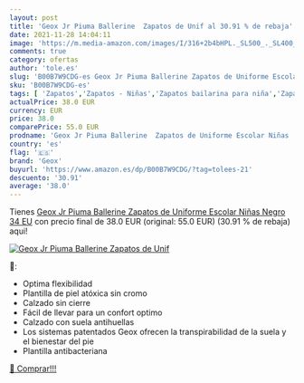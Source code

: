 ```yaml
---
layout: post
title: 'Geox Jr Piuma Ballerine  Zapatos de Unif al 30.91 % de rebaja'
date: 2021-11-28 14:04:11
image: 'https://m.media-amazon.com/images/I/316+2b4bHPL._SL500_._SL400_.jpg'
comments: true
category: ofertas
author: 'tole.es'
slug: 'B00B7W9CDG-es Geox Jr Piuma Ballerine Zapatos de Uniforme Escolar Niñas...'
sku: 'B00B7W9CDG-es'
tags: [ 'Zapatos','Zapatos - Niñas','Zapatos bailarina para niña','Zapatos y complementos','geox','zapatos', ]
actualPrice: 38.0 EUR
currency: EUR
price: 38.0
comparePrice: 55.0 EUR
prodname: 'Geox Jr Piuma Ballerine  Zapatos de Uniforme Escolar Niñas  Negro  34 EU'
country: 'es'
flag: '🇪🇸'
brand: 'Geox'
buyurl: 'https://www.amazon.es/dp/B00B7W9CDG/?tag=tolees-21'
descuento: '30.91'
average: '38.0'
---
```


Tienes [Geox Jr Piuma Ballerine  Zapatos de Uniforme Escolar Niñas  Negro  34 EU](https://www.amazon.es/dp/B00B7W9CDG/?tag=tolees-21) con precio final de  38.0 EUR (original: 55.0 EUR) (30.91 %  de rebaja) aqui!

[![Geox Jr Piuma Ballerine  Zapatos de Unif](https://m.media-amazon.com/images/I/316+2b4bHPL._SL500_._SL400_.jpg)](https://www.amazon.es/dp/B00B7W9CDG/?tag=tolees-21)

🔎:

- Optima flexibilidad
- Plantilla de piel atóxica sin cromo
- Calzado sin cierre
- Fácil de llevar para un confort optimo
- Calzado con suela antihuellas
- Los sistemas patentados Geox ofrecen la transpirabilidad de la suela y el bienestar del pie
- Plantilla antibacteriana

[🛒 Comprar!!!](https://www.amazon.es/dp/B00B7W9CDG/?tag=tolees-21)
